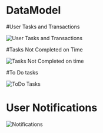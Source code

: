 # DataModel

#User Tasks and Transactions



![User Tasks and Transactions](https://user-images.githubusercontent.com/12963112/194787915-3e1b3590-0132-41b6-a6e2-359781b7c7bc.png)


#Tasks Not Completed on Time


![Tasks Not Completed on time](https://user-images.githubusercontent.com/12963112/194787938-cee43c39-3235-4207-9fa7-202896fbe749.png)

#To Do tasks 

![ToDo Tasks](https://user-images.githubusercontent.com/12963112/194787974-123c753c-fb68-4651-9664-d7d9a1e5f4bc.png)


# User Notifications 

![Notifications](https://user-images.githubusercontent.com/12963112/194787879-ad98b02e-9f21-4d81-ad1b-e213ee011b99.png)
